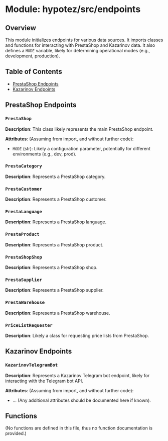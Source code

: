 # Module: hypotez/src/endpoints

## Overview

This module initializes endpoints for various data sources.  It imports classes and functions for interacting with PrestaShop and Kazarinov data.  It also defines a `MODE` variable, likely for determining operational modes (e.g., development, production).


## Table of Contents

* [PrestaShop Endpoints](#prestashop-endpoints)
* [Kazarinov Endpoints](#kazarinov-endpoints)


## PrestaShop Endpoints

### `PrestaShop`

**Description**: This class likely represents the main PrestaShop endpoint.

**Attributes**: (Assuming from import, and without further code):
* `MODE` (str): Likely a configuration parameter, potentially for different environments (e.g., dev, prod).


### `PrestaCategory`

**Description**:  Represents a PrestaShop category.


### `PrestaCustomer`

**Description**: Represents a PrestaShop customer.


### `PrestaLanguage`

**Description**: Represents a PrestaShop language.


### `PrestaProduct`

**Description**: Represents a PrestaShop product.


### `PrestaShopShop`

**Description**: Represents a PrestaShop shop.


### `PrestaSupplier`

**Description**: Represents a PrestaShop supplier.


### `PrestaWarehouse`

**Description**: Represents a PrestaShop warehouse.


### `PriceListRequester`

**Description**: Likely a class for requesting price lists from PrestaShop.


## Kazarinov Endpoints

### `KazarinovTelegramBot`

**Description**:  Represents a Kazarinov Telegram bot endpoint, likely for interacting with the Telegram bot API.

**Attributes**: (Assuming from import, and without further code):
  * ... (Any additional attributes should be documented here if known).


## Functions

(No functions are defined in this file, thus no function documentation is provided.)